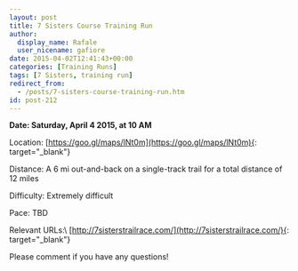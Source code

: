 ```yaml
---
layout: post
title: 7 Sisters Course Training Run
author: 
  display_name: Rafale
  user_nicename: gafiore
date: 2015-04-02T12:41:43+00:00
categories: [Training Runs]
tags: [7 Sisters, training run]
redirect_from:
  - /posts/7-sisters-course-training-run.htm
id: post-212
---
```


**Date: Saturday, April 4 2015, at 10 AM**

Location: [https://goo.gl/maps/lNt0m](https://goo.gl/maps/lNt0m){: target="_blank"}

Distance: A 6 mi out-and-back on a single-track trail for a total distance of 12 miles

Difficulty: Extremely difficult

Pace: TBD

Relevant URLs:\\
[http://7sisterstrailrace.com/](http://7sisterstrailrace.com/){: target="_blank"}

Please comment if you have any questions!
